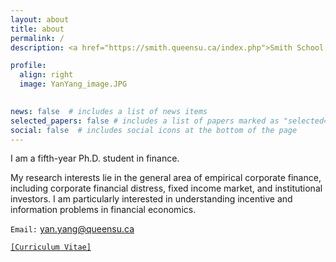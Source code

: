 ```yaml
---
layout: about
title: about
permalink: /
description: <a href="https://smith.queensu.ca/index.php">Smith School of Business</a>, <a href="https://www.queensu.ca/">Queen's University</a>. 

profile:
  align: right
  image: YanYang_image.JPG
 

news: false  # includes a list of news items
selected_papers: false # includes a list of papers marked as "selected={true}"
social: false  # includes social icons at the bottom of the page
---
```



I am a fifth-year Ph.D. student in finance.

My research interests lie in the general area of empirical corporate finance, including corporate financial distress, fixed income market, and institutional investors. I am particularly interested in understanding incentive and information problems in financial economics.

`Email:` yan.yang@queensu.ca

<a href="https://smith.queensu.ca/ConversionDocs/PHD/current_phd_students_CV/Yan-Yang.pdf">`[Curriculum Vitae]`</a>
